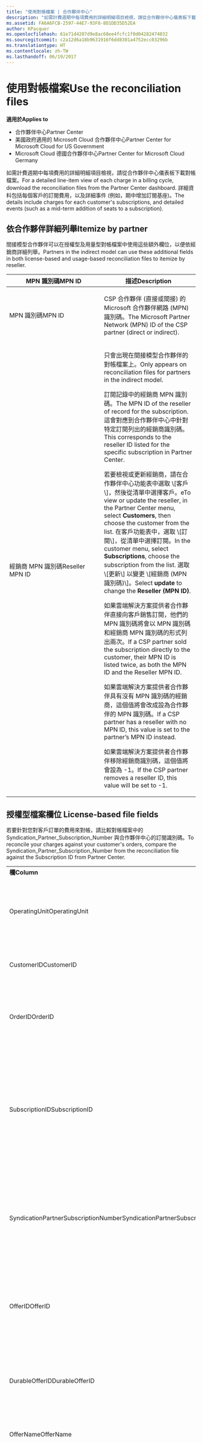 ```yaml
---
title: "使用對帳檔案 | 合作夥伴中心"
description: "如需計費週期中每項費用的詳細明細項目檢視，請從合作夥伴中心儀表板下載對帳檔案。"
ms.assetid: FA6A6FCB-2597-44E7-93F8-8D1DD35D52EA
author: KPacquer
ms.openlocfilehash: 61e71d4207d9e8ac68ee4fcfc1f0d04282474032
ms.sourcegitcommit: c2a12d6a18b9631916f6dd8301a4752ecc03296b
ms.translationtype: HT
ms.contentlocale: zh-TW
ms.lasthandoff: 06/19/2017
---
```

# <a name="use-the-reconciliation-files"></a><span data-ttu-id="6709f-103">使用對帳檔案</span><span class="sxs-lookup"><span data-stu-id="6709f-103">Use the reconciliation files</span></span>

**<span data-ttu-id="6709f-104">適用於</span><span class="sxs-lookup"><span data-stu-id="6709f-104">Applies to</span></span>**

-  <span data-ttu-id="6709f-105">合作夥伴中心</span><span class="sxs-lookup"><span data-stu-id="6709f-105">Partner Center</span></span>
-  <span data-ttu-id="6709f-106">美國政府適用的 Microsoft Cloud 合作夥伴中心</span><span class="sxs-lookup"><span data-stu-id="6709f-106">Partner Center for Microsoft Cloud for US Government</span></span>
-  <span data-ttu-id="6709f-107">Microsoft Cloud 德國合作夥伴中心</span><span class="sxs-lookup"><span data-stu-id="6709f-107">Partner Center for Microsoft Cloud Germany</span></span>

<span data-ttu-id="6709f-108">如需計費週期中每項費用的詳細明細項目檢視，請從合作夥伴中心儀表板下載對帳檔案。</span><span class="sxs-lookup"><span data-stu-id="6709f-108">For a detailed line-item view of each charge in a billing cycle, download the reconciliation files from the Partner Center dashboard.</span></span> <span data-ttu-id="6709f-109">詳細資料包括每個客戶的訂閱費用，以及詳細事件 (例如，期中增加訂閱基座)。</span><span class="sxs-lookup"><span data-stu-id="6709f-109">The details include charges for each customer's subscriptions, and detailed events (such as a mid-term addition of seats to a subscription).</span></span>

## <span data-ttu-id="6709f-110"><a href="" id="itemizebypartner"></a>依合作夥伴詳細列舉</span><span class="sxs-lookup"><span data-stu-id="6709f-110"><a href="" id="itemizebypartner"></a>Itemize by partner</span></span>


<span data-ttu-id="6709f-111">間接模型合作夥伴可以在授權型及用量型對帳檔案中使用這些額外欄位，以便依經銷商詳細列舉。</span><span class="sxs-lookup"><span data-stu-id="6709f-111">Partners in the indirect model can use these additional fields in both license-based and usage-based reconciliation files to itemize by reseller.</span></span>

<table>
<colgroup>
<col width="50%" />
<col width="50%" />
</colgroup>
<thead>
<tr class="header">
<th><span data-ttu-id="6709f-112">MPN 識別碼</span><span class="sxs-lookup"><span data-stu-id="6709f-112">MPN ID</span></span></th>
<th><span data-ttu-id="6709f-113">描述</span><span class="sxs-lookup"><span data-stu-id="6709f-113">Description</span></span></th>
</tr>
</thead>
<tbody>
<tr class="odd">
<td><span data-ttu-id="6709f-114">MPN 識別碼</span><span class="sxs-lookup"><span data-stu-id="6709f-114">MPN ID</span></span></td>
<td><p><span data-ttu-id="6709f-115">CSP 合作夥伴 (直接或間接) 的 Microsoft 合作夥伴網路 (MPN) 識別碼。</span><span class="sxs-lookup"><span data-stu-id="6709f-115">The Microsoft Partner Network (MPN) ID of the CSP partner (direct or indirect).</span></span></p></td>
</tr>
<tr class="even">
<td><span data-ttu-id="6709f-116">經銷商 MPN 識別碼</span><span class="sxs-lookup"><span data-stu-id="6709f-116">Reseller MPN ID</span></span></td>
<td><p><span data-ttu-id="6709f-117">只會出現在間接模型合作夥伴的對帳檔案上。</span><span class="sxs-lookup"><span data-stu-id="6709f-117">Only appears on reconciliation files for partners in the indirect model.</span></span></p>
<p><span data-ttu-id="6709f-118">訂閱記錄中的經銷商 MPN 識別碼。</span><span class="sxs-lookup"><span data-stu-id="6709f-118">The MPN ID of the reseller of record for the subscription.</span></span> <span data-ttu-id="6709f-119">這會對應到合作夥伴中心中針對特定訂閱列出的經銷商識別碼。</span><span class="sxs-lookup"><span data-stu-id="6709f-119">This corresponds to the reseller ID listed for the specific subscription in Partner Center.</span></span></p>
<p><span data-ttu-id="6709f-120">若要檢視或更新經銷商，請在合作夥伴中心功能表中選取 \[客戶\]<strong></strong>，然後從清單中選擇客戶。</span><span class="sxs-lookup"><span data-stu-id="6709f-120">eTo view or update the reseller, in the Partner Center menu, select <strong>Customers</strong>, then choose the customer from the list.</span></span> <span data-ttu-id="6709f-121">在客戶功能表中，選取 \[訂閱\]<strong></strong>，從清單中選擇訂閱。</span><span class="sxs-lookup"><span data-stu-id="6709f-121">In the customer menu, select <strong>Subscriptions</strong>, choose the subscription from the list.</span></span> <span data-ttu-id="6709f-122">選取 \[更新\]<strong></strong> 以變更 \[經銷商 (MPN 識別碼)\]<strong></strong>。</span><span class="sxs-lookup"><span data-stu-id="6709f-122">Select <strong>update</strong> to change the <strong>Reseller (MPN ID)</strong>.</span></span></p>
<p><span data-ttu-id="6709f-123">如果雲端解決方案提供者合作夥伴直接向客戶銷售訂閱，他們的 MPN 識別碼將會以 MPN 識別碼和經銷商 MPN 識別碼的形式列出兩次。</span><span class="sxs-lookup"><span data-stu-id="6709f-123">If a CSP partner sold the subscription directly to the customer, their MPN ID is listed twice, as both the MPN ID and the Reseller MPN ID.</span></span></p>
<p><span data-ttu-id="6709f-124">如果雲端解決方案提供者合作夥伴具有沒有 MPN 識別碼的經銷商，這個值將會改成設為合作夥伴的 MPN 識別碼。</span><span class="sxs-lookup"><span data-stu-id="6709f-124">If a CSP partner has a reseller with no MPN ID, this value is set to the partner’s MPN ID instead.</span></span></p>
<p><span data-ttu-id="6709f-125">如果雲端解決方案提供者合作夥伴移除經銷商識別碼，這個值將會設為 -1。</span><span class="sxs-lookup"><span data-stu-id="6709f-125">If the CSP partner removes a reseller ID, this value will be set to -1.</span></span></p></td>
</tr>
</tbody>
</table>

 

## <span data-ttu-id="6709f-126"><a href="" id="licencebasedfiles"></a>授權型檔案欄位</span><span class="sxs-lookup"><span data-stu-id="6709f-126"><a href="" id="licencebasedfiles"></a> License-based file fields</span></span>


<span data-ttu-id="6709f-127">若要針對您對客戶訂單的費用來對帳，請比較對帳檔案中的 Syndication\_Partner\_Subscription\_Number 與合作夥伴中心的訂閱識別碼。</span><span class="sxs-lookup"><span data-stu-id="6709f-127">To reconcile your charges against your customer's orders, compare the Syndication\_Partner\_Subscription\_Number from the reconciliation file against the Subscription ID from Partner Center.</span></span>

<table>
<colgroup>
<col width="33%" />
<col width="33%" />
<col width="33%" />
</colgroup>
<tbody>
<tr class="odd">
<td><strong><span data-ttu-id="6709f-128">欄</span><span class="sxs-lookup"><span data-stu-id="6709f-128">Column</span></span></strong></td>
<td><strong><span data-ttu-id="6709f-129">描述</span><span class="sxs-lookup"><span data-stu-id="6709f-129">Description</span></span></strong></td>
<td><strong><span data-ttu-id="6709f-130">範例值</span><span class="sxs-lookup"><span data-stu-id="6709f-130">Sample Value</span></span></strong></td>
</tr>
<tr class="even">
<td><span data-ttu-id="6709f-131">OperatingUnit</span><span class="sxs-lookup"><span data-stu-id="6709f-131">OperatingUnit</span></span></td>
<td><p><span data-ttu-id="6709f-132">特定帳單實體的唯一識別碼 (GUID 格式)。</span><span class="sxs-lookup"><span data-stu-id="6709f-132">Unique identifier for a specific billing entity, in GUID format.</span></span> <span data-ttu-id="6709f-133">對帳時不需要，但可能是很有用的資訊。</span><span class="sxs-lookup"><span data-stu-id="6709f-133">Not required for reconciliation, however may be useful information.</span></span> <span data-ttu-id="6709f-134">在所有資料列中都是如此。</span><span class="sxs-lookup"><span data-stu-id="6709f-134">Same in all rows.</span></span></p></td>
<td><span data-ttu-id="6709f-135">8ddd03642-test-test-test-46b58d356b4e</span><span class="sxs-lookup"><span data-stu-id="6709f-135">8ddd03642-test-test-test-46b58d356b4e</span></span></td>
</tr>
<tr class="odd">
<td><span data-ttu-id="6709f-136">CustomerID</span><span class="sxs-lookup"><span data-stu-id="6709f-136">CustomerID</span></span></td>
<td><p><span data-ttu-id="6709f-137">用來識別客戶的唯一 Microsoft ID（GUID 格式）。</span><span class="sxs-lookup"><span data-stu-id="6709f-137">Unique Microsoft ID, in GUID format, used to identify the customer.</span></span></p></td>
<td><span data-ttu-id="6709f-138">12ABCD34-001A-BCD2-987C-3210ABCD5678</span><span class="sxs-lookup"><span data-stu-id="6709f-138">12ABCD34-001A-BCD2-987C-3210ABCD5678</span></span></td>
</tr>
<tr class="even">
<td><span data-ttu-id="6709f-139">OrderID</span><span class="sxs-lookup"><span data-stu-id="6709f-139">OrderID</span></span></td>
<td><p><span data-ttu-id="6709f-140">訂單在 Microsoft 帳單平台中的唯一識別碼。</span><span class="sxs-lookup"><span data-stu-id="6709f-140">Unique identifier for an order in the Microsoft billing platform.</span></span> <span data-ttu-id="6709f-141">可在連絡支援時方便識別訂單，但不是用於對帳。</span><span class="sxs-lookup"><span data-stu-id="6709f-141">May be useful to identify the order when contacting support but not for reconciliation.</span></span></p></td>
<td><span data-ttu-id="6709f-142">566890604832738111</span><span class="sxs-lookup"><span data-stu-id="6709f-142">566890604832738111</span></span></td>
</tr>
<tr class="odd">
<td><span data-ttu-id="6709f-143">SubscriptionID</span><span class="sxs-lookup"><span data-stu-id="6709f-143">SubscriptionID</span></span></td>
<td><p><span data-ttu-id="6709f-144">訂閱在 Microsoft 帳單平台中的唯一識別碼。</span><span class="sxs-lookup"><span data-stu-id="6709f-144">Unique identifier for a subscription in the Microsoft billing platform.</span></span> <span data-ttu-id="6709f-145">可在連絡支援時方便識別訂閱，但不是用於對帳。</span><span class="sxs-lookup"><span data-stu-id="6709f-145">May be useful to identify the subscription when contacting support but not for reconciliation.</span></span></p>
<p><span data-ttu-id="6709f-146">這與合作夥伴管理主控台上的訂閱識別碼不一樣。</span><span class="sxs-lookup"><span data-stu-id="6709f-146">This is not the same as the Subscription ID on the Partner Admin Console.</span></span> <span data-ttu-id="6709f-147">請參閱 Syndication_Partner_Subscription_Number。</span><span class="sxs-lookup"><span data-stu-id="6709f-147">Please see Syndication_Partner_Subscription_Number.</span></span></p></td>
<td><span data-ttu-id="6709f-148">usCBMgAAAAAAAAIA</span><span class="sxs-lookup"><span data-stu-id="6709f-148">usCBMgAAAAAAAAIA</span></span></td>
</tr>
<tr class="even">
<td><span data-ttu-id="6709f-149">SyndicationPartnerSubscriptionNumber</span><span class="sxs-lookup"><span data-stu-id="6709f-149">SyndicationPartnerSubscriptionNumber</span></span></td>
<td><p><span data-ttu-id="6709f-150">訂閱的唯一識別碼。</span><span class="sxs-lookup"><span data-stu-id="6709f-150">Unique identifier for subscriptions.</span></span> <span data-ttu-id="6709f-151">客戶可針對同一方案擁有多項訂閱，因此這對於對帳檔案分析而言很重要。</span><span class="sxs-lookup"><span data-stu-id="6709f-151">A customer can have multiple subscriptions for the same plan, so this is important for reconciliation file analysis.</span></span></p>
<p><span data-ttu-id="6709f-152">這個欄位對應到合作夥伴管理主控台中的訂閱識別碼。</span><span class="sxs-lookup"><span data-stu-id="6709f-152">This field maps to the Subscription ID in the Partner Admin Console.</span></span></p></td>
<td><span data-ttu-id="6709f-153">fb977ab5-test-test-test-24c8d9591708</span><span class="sxs-lookup"><span data-stu-id="6709f-153">fb977ab5-test-test-test-24c8d9591708</span></span></td>
</tr>
<tr class="odd">
<td><span data-ttu-id="6709f-154">OfferID</span><span class="sxs-lookup"><span data-stu-id="6709f-154">OfferID</span></span></td>
<td><p><span data-ttu-id="6709f-155">唯一的優惠識別碼。</span><span class="sxs-lookup"><span data-stu-id="6709f-155">Unique offer ID.</span></span> <span data-ttu-id="6709f-156">根據價目表的標準優惠識別碼。</span><span class="sxs-lookup"><span data-stu-id="6709f-156">Standard offer ID as per price list.</span></span></p>
<p><span data-ttu-id="6709f-157"><b>注意</b>：這個值不符合價目表上的優惠識別碼。</span><span class="sxs-lookup"><span data-stu-id="6709f-157"><b>Note</b>: This value does not match Offer ID from the price list.</span></span> <span data-ttu-id="6709f-158">請參閱下方的 DurableOfferID。</span><span class="sxs-lookup"><span data-stu-id="6709f-158">See DurableOfferID below.</span></span></p></td>
<td><span data-ttu-id="6709f-159">FE616D64-E9A8-40EF-843F-152E9BBEF3D1</span><span class="sxs-lookup"><span data-stu-id="6709f-159">FE616D64-E9A8-40EF-843F-152E9BBEF3D1</span></span></td>
</tr>
<tr class="even">
<td><span data-ttu-id="6709f-160">DurableOfferID</span><span class="sxs-lookup"><span data-stu-id="6709f-160">DurableOfferID</span></span></td>
<td><p><span data-ttu-id="6709f-161">唯一的持續性優惠識別碼，如價目表中所定義。</span><span class="sxs-lookup"><span data-stu-id="6709f-161">Unique durable offer ID, as defined in the price list.</span></span></p>
<p><span data-ttu-id="6709f-162"><b>注意</b>：這個值符合價目表上的優惠識別碼。</span><span class="sxs-lookup"><span data-stu-id="6709f-162"><b>Note</b>: This value matches the Offer ID from the price list.</span></span></p></td>
<td><span data-ttu-id="6709f-163">1017D7F3-6D7F-4BFA-BDD8-79BC8F104E0C</span><span class="sxs-lookup"><span data-stu-id="6709f-163">1017D7F3-6D7F-4BFA-BDD8-79BC8F104E0C</span></span></td>
</tr>
<tr class="odd">
<td><span data-ttu-id="6709f-164">OfferName</span><span class="sxs-lookup"><span data-stu-id="6709f-164">OfferName</span></span></td>
<td><p><span data-ttu-id="6709f-165">客戶購買的服務優惠名稱，如價目表中所定義。</span><span class="sxs-lookup"><span data-stu-id="6709f-165">The name of the service offering purchased by the customer, as defined in the price list.</span></span></p></td>
<td><span data-ttu-id="6709f-166">Microsoft Office 365 (Plan E3)</span><span class="sxs-lookup"><span data-stu-id="6709f-166">Microsoft Office 365 (Plan E3)</span></span></td>
</tr>
<tr class="even">
<td><span data-ttu-id="6709f-167">SubscriptionStartDate</span><span class="sxs-lookup"><span data-stu-id="6709f-167">SubscriptionStartDate</span></span></td>
<td><p><span data-ttu-id="6709f-168">訂閱開始日期設定為送出訂單之後的隔日。</span><span class="sxs-lookup"><span data-stu-id="6709f-168">The subscription start date, set to the day after the order is submitted.</span></span> <span data-ttu-id="6709f-169">藉由同時查看訂閱開始日期與結束日期，您就可以判斷客戶是否仍在第一年訂閱期內，或下一年的訂閱已續約。</span><span class="sxs-lookup"><span data-stu-id="6709f-169">By looking at the subscription start date in conjunction with the end date, you can determine if the customer is still within the first year of the subscription or if the subscription has been renewed for the following year.</span></span></p>
<p><span data-ttu-id="6709f-170">時間一律是一天的開始時間 (0:00)。</span><span class="sxs-lookup"><span data-stu-id="6709f-170">The time is always the beginning of the day, 0:00.</span></span></p></td>
<td><span data-ttu-id="6709f-171">2/1/2015 0:00</span><span class="sxs-lookup"><span data-stu-id="6709f-171">2/1/2015 0:00</span></span></td>
</tr>
<tr class="odd">
<td><span data-ttu-id="6709f-172">SubscriptionEndDate</span><span class="sxs-lookup"><span data-stu-id="6709f-172">SubscriptionEndDate</span></span></td>
<td><p><span data-ttu-id="6709f-173">訂閱結束日期：開始日期之後的 12 個月 + x 天 (與合作夥伴帳單日期配合) 或自續約日期起 12 個月。</span><span class="sxs-lookup"><span data-stu-id="6709f-173">The subscription end date: 12 months + x days after start date (to align with partner billing date) or 12 months from renewal date.</span></span></p>
<p><span data-ttu-id="6709f-174">續約時，價格會更新至目前的價目表。</span><span class="sxs-lookup"><span data-stu-id="6709f-174">At renewal, prices are updated to the current price list.</span></span> <span data-ttu-id="6709f-175">自動續約之前，可能需要與客戶連絡。</span><span class="sxs-lookup"><span data-stu-id="6709f-175">Customer communication may be required in advance of automated renewal.</span></span></p>
<p><span data-ttu-id="6709f-176">時間一律是一天的開始時間 (0:00)。</span><span class="sxs-lookup"><span data-stu-id="6709f-176">The time is always the beginning of the day, 0:00.</span></span></p></td>
<td><span data-ttu-id="6709f-177">2/1/2015 0:00</span><span class="sxs-lookup"><span data-stu-id="6709f-177">2/1/2015 0:00</span></span></td>
</tr>
<tr class="even">
<td><span data-ttu-id="6709f-178">ChargeStartDate</span><span class="sxs-lookup"><span data-stu-id="6709f-178">ChargeStartDate</span></span></td>
<td><p><span data-ttu-id="6709f-179">開始計算費用的日期。</span><span class="sxs-lookup"><span data-stu-id="6709f-179">Start day of the charges.</span></span></p>
<p><span data-ttu-id="6709f-180">當客戶變更基座數目時，此數字用於計算每日 (按比例) 的費用。</span><span class="sxs-lookup"><span data-stu-id="6709f-180">When a customer changes seat numbers, this number is used to calculate per-day (pro-rata) charges.</span></span></p>
<p><span data-ttu-id="6709f-181">時間一律是一天的開始時間 (0:00)。</span><span class="sxs-lookup"><span data-stu-id="6709f-181">The time is always the beginning of the day, 0:00.</span></span></p></td>
<td><span data-ttu-id="6709f-182">2/1/2015 0:00</span><span class="sxs-lookup"><span data-stu-id="6709f-182">2/1/2015 0:00</span></span></td>
</tr>
<tr class="odd">
<td><span data-ttu-id="6709f-183">ChargeEndDate</span><span class="sxs-lookup"><span data-stu-id="6709f-183">ChargeEndDate</span></span></td>
<td><p><span data-ttu-id="6709f-184">結束計算費用的日期。</span><span class="sxs-lookup"><span data-stu-id="6709f-184">End day of the charges.</span></span></p>
<p><span data-ttu-id="6709f-185">當客戶變更基座數目時，此數字用於計算每日 (按比例) 的費用。</span><span class="sxs-lookup"><span data-stu-id="6709f-185">When a customer changes seat numbers, this number is used to calculate per-day (pro-rata) charges.</span></span></p>
<p><span data-ttu-id="6709f-186">時間一律是一天的結束時間 (23:59)。</span><span class="sxs-lookup"><span data-stu-id="6709f-186">The time is always the end of the day, 23:59.</span></span></p></td>
<td><span data-ttu-id="6709f-187">2/28/2015 23:59</span><span class="sxs-lookup"><span data-stu-id="6709f-187">2/28/2015 23:59</span></span></td>
</tr>
<tr class="even">
<td><span data-ttu-id="6709f-188">ChargeType</span><span class="sxs-lookup"><span data-stu-id="6709f-188">ChargeType</span></span></td>
<td><p><span data-ttu-id="6709f-189">費用或調整的類型。</span><span class="sxs-lookup"><span data-stu-id="6709f-189">The type of charge or adjustment.</span></span> <span data-ttu-id="6709f-190">請參閱<a href="#charge_types">對應發票和對帳檔案之間的費用</a></span><span class="sxs-lookup"><span data-stu-id="6709f-190">See <a href="#charge_types">Mapping charges between an invoice and the reconciliation file</a></span></span></p></td>
<td><p><span data-ttu-id="6709f-191">請參閱<a href="#charge_types">對應發票和對帳檔案之間的費用</a></span><span class="sxs-lookup"><span data-stu-id="6709f-191">See <a href="#charge_types">Mapping charges between an invoice and the reconciliation file</a></span></span></p></td>
</tr>
<tr class="odd">
<td><span data-ttu-id="6709f-192">UnitPrice</span><span class="sxs-lookup"><span data-stu-id="6709f-192">UnitPrice</span></span></td>
<td><p><span data-ttu-id="6709f-193">每一基座價格。</span><span class="sxs-lookup"><span data-stu-id="6709f-193">Price per seat.</span></span> <span data-ttu-id="6709f-194">請確定這與對帳期間儲存在您帳單系統中的資訊相符。</span><span class="sxs-lookup"><span data-stu-id="6709f-194">Ensure this matches the information stored in your billing system during reconciliation.</span></span></p></td>
<td><span data-ttu-id="6709f-195">6.82</span><span class="sxs-lookup"><span data-stu-id="6709f-195">6.82</span></span></td>
</tr>
<tr class="even">
<td><span data-ttu-id="6709f-196">Quantity</span><span class="sxs-lookup"><span data-stu-id="6709f-196">Quantity</span></span></td>
<td><p><span data-ttu-id="6709f-197">基座數目。</span><span class="sxs-lookup"><span data-stu-id="6709f-197">Number of seats.</span></span> <span data-ttu-id="6709f-198">請確定這與對帳期間儲存在您帳單系統中的資訊相符。</span><span class="sxs-lookup"><span data-stu-id="6709f-198">Ensure this matches the information stored in your billing system during reconciliation.</span></span></p></td>
<td><span data-ttu-id="6709f-199">2</span><span class="sxs-lookup"><span data-stu-id="6709f-199">2</span></span></td>
</tr>
<tr class="odd">
<td><span data-ttu-id="6709f-200">Amount</span><span class="sxs-lookup"><span data-stu-id="6709f-200">Amount</span></span></td>
<td><p><span data-ttu-id="6709f-201">數量總價。</span><span class="sxs-lookup"><span data-stu-id="6709f-201">Total of price for quantity.</span></span> <span data-ttu-id="6709f-202">檢查計算金額與您用來為客戶計算此項目的方式是否相符時很有用。</span><span class="sxs-lookup"><span data-stu-id="6709f-202">Useful to check that the amount calculation matches how you calculate this for your customers.</span></span></p></td>
<td><span data-ttu-id="6709f-203">13.32</span><span class="sxs-lookup"><span data-stu-id="6709f-203">13.32</span></span></td>
</tr>
<tr class="even">
<td><span data-ttu-id="6709f-204">TotalOtherDiscount</span><span class="sxs-lookup"><span data-stu-id="6709f-204">TotalOtherDiscount</span></span></td>
<td><p><span data-ttu-id="6709f-205">套用至這些費用的折扣金額。</span><span class="sxs-lookup"><span data-stu-id="6709f-205">Amount of discount applied to these charges.</span></span> <span data-ttu-id="6709f-206">符合獎勵資格之 IUR 或新訂閱的訂單，也將於此欄中包含折扣金額。</span><span class="sxs-lookup"><span data-stu-id="6709f-206">IUR or new subscriptions eligible for an incentive will also contain a discount amount in this column.</span></span></p></td>
<td><span data-ttu-id="6709f-207">2.32</span><span class="sxs-lookup"><span data-stu-id="6709f-207">2.32</span></span></td>
</tr>
<tr class="odd">
<td><span data-ttu-id="6709f-208">Subtotal</span><span class="sxs-lookup"><span data-stu-id="6709f-208">Subtotal</span></span></td>
<td><p><span data-ttu-id="6709f-209">稅前總計。</span><span class="sxs-lookup"><span data-stu-id="6709f-209">Total before tax.</span></span> <span data-ttu-id="6709f-210">如果有折扣，可檢查小計是否和預期的總金額相符。</span><span class="sxs-lookup"><span data-stu-id="6709f-210">Checks that your subtotal matches your expected total, in case of a discount.</span></span></p></td>
<td><span data-ttu-id="6709f-211">11</span><span class="sxs-lookup"><span data-stu-id="6709f-211">11</span></span></td>
</tr>
<tr class="even">
<td><span data-ttu-id="6709f-212">Tax</span><span class="sxs-lookup"><span data-stu-id="6709f-212">Tax</span></span></td>
<td><p><span data-ttu-id="6709f-213">稅金費用 (根據您所在市場的稅金規則與特定情況)。</span><span class="sxs-lookup"><span data-stu-id="6709f-213">Tax amount charge, based on your market's tax rules and specific circumstances.</span></span></p></td>
<td><span data-ttu-id="6709f-214">0</span><span class="sxs-lookup"><span data-stu-id="6709f-214">0</span></span></td>
</tr>
<tr class="odd">
<td><span data-ttu-id="6709f-215">TotalForCustomer</span><span class="sxs-lookup"><span data-stu-id="6709f-215">TotalForCustomer</span></span></td>
<td><p><span data-ttu-id="6709f-216">稅後總計。</span><span class="sxs-lookup"><span data-stu-id="6709f-216">Total after tax.</span></span> <span data-ttu-id="6709f-217">檢查發票中是否向您收取稅金。</span><span class="sxs-lookup"><span data-stu-id="6709f-217">Checks if you are charged tax in the invoice.</span></span></p></td>
<td><span data-ttu-id="6709f-218">11</span><span class="sxs-lookup"><span data-stu-id="6709f-218">11</span></span></td>
</tr>
<tr class="even">
<td><span data-ttu-id="6709f-219">Currency</span><span class="sxs-lookup"><span data-stu-id="6709f-219">Currency</span></span></td>
<td><p><span data-ttu-id="6709f-220">貨幣類型。</span><span class="sxs-lookup"><span data-stu-id="6709f-220">Currency type.</span></span> <span data-ttu-id="6709f-221">每一帳單實體都只有一種貨幣。</span><span class="sxs-lookup"><span data-stu-id="6709f-221">Each billing entity has only one currency.</span></span> <span data-ttu-id="6709f-222">檢查是否與您的第一張發票相符，然後在進行任何重大帳單平台更新之後檢查。</span><span class="sxs-lookup"><span data-stu-id="6709f-222">Check that it matches your first invoice and then after any major billing platform update.</span></span></p></td>
<td><span data-ttu-id="6709f-223">EUR</span><span class="sxs-lookup"><span data-stu-id="6709f-223">EUR</span></span></td>
</tr>
<tr class="odd">
<td><span data-ttu-id="6709f-224">CustomerName</span><span class="sxs-lookup"><span data-stu-id="6709f-224">CustomerName</span></span></td>
<td><p><span data-ttu-id="6709f-225">合作夥伴中心中回報的客戶組織名稱。</span><span class="sxs-lookup"><span data-stu-id="6709f-225">Customer's organization name as reported in Partner Center.</span></span> <span data-ttu-id="6709f-226">這在使用您的系統資訊對帳發票時非常重要。</span><span class="sxs-lookup"><span data-stu-id="6709f-226">This is very important for reconciling the invoice with your system information.</span></span></p></td>
<td><span data-ttu-id="6709f-227">測試客戶 A</span><span class="sxs-lookup"><span data-stu-id="6709f-227">Test Customer A</span></span></td>
</tr>
<tr class="even">
<td><span data-ttu-id="6709f-228">MPNID</span><span class="sxs-lookup"><span data-stu-id="6709f-228">MPNID</span></span></td>
<td><p><span data-ttu-id="6709f-229">雲端解決方案提供者合作夥伴的 MPN 識別碼</span><span class="sxs-lookup"><span data-stu-id="6709f-229">MPN ID of the CSP partner</span></span></p></td>
<td><span data-ttu-id="6709f-230">4390934</span><span class="sxs-lookup"><span data-stu-id="6709f-230">4390934</span></span></td>
</tr>
<tr class="odd">
<td><span data-ttu-id="6709f-231">ResellerMPNID</span><span class="sxs-lookup"><span data-stu-id="6709f-231">ResellerMPNID</span></span></td>
<td><p><span data-ttu-id="6709f-232">訂閱記錄中的經銷商 MPN 識別碼。</span><span class="sxs-lookup"><span data-stu-id="6709f-232">MPN ID of the reseller of record for the subscription.</span></span> <span data-ttu-id="6709f-233">請參閱[依合作夥伴詳細列舉](#itemizebypartner)。</span><span class="sxs-lookup"><span data-stu-id="6709f-233">See [Itemize by partner](#itemizebypartner).</span></span></p></td>
<td><span data-ttu-id="6709f-234">4390934</span><span class="sxs-lookup"><span data-stu-id="6709f-234">4390934</span></span></td>
</tr>
<tr class="even">
<td><span data-ttu-id="6709f-235">DomainName</span><span class="sxs-lookup"><span data-stu-id="6709f-235">DomainName</span></span></td>
<td><p><span data-ttu-id="6709f-236">用來協助識別客戶的客戶網域名稱。</span><span class="sxs-lookup"><span data-stu-id="6709f-236">Customer's domain name, used to help identify the customer.</span></span></p></td>
<td><span data-ttu-id="6709f-237">example.onmicrosoft.com</span><span class="sxs-lookup"><span data-stu-id="6709f-237">example.onmicrosoft.com</span></span></td>
</tr>
<tr class="odd">
<td><span data-ttu-id="6709f-238">SubscriptionName</span><span class="sxs-lookup"><span data-stu-id="6709f-238">SubscriptionName</span></span></td>
<td><p><span data-ttu-id="6709f-239">訂閱暱稱。</span><span class="sxs-lookup"><span data-stu-id="6709f-239">Subscription nickname.</span></span> <span data-ttu-id="6709f-240">如果未指定任何暱稱，合作夥伴中心會使用 OfferName。</span><span class="sxs-lookup"><span data-stu-id="6709f-240">If no nickname is specified, Partner Center uses the OfferName.</span></span></p></td>
<td><span data-ttu-id="6709f-241">PROJECT ONLINE</span><span class="sxs-lookup"><span data-stu-id="6709f-241">PROJECT ONLINE</span></span></td>
</tr>
<tr class="even">
<td><span data-ttu-id="6709f-242">SubscriptionDescription</span><span class="sxs-lookup"><span data-stu-id="6709f-242">SubscriptionDescription</span></span></td>
<td><p><span data-ttu-id="6709f-243">客戶購買的服務優惠名稱，如價目表中所定義。</span><span class="sxs-lookup"><span data-stu-id="6709f-243">The name of the service offering purchased by the customer, as defined in the price list.</span></span> <span data-ttu-id="6709f-244">（這是優惠名稱的相同欄位）。</span><span class="sxs-lookup"><span data-stu-id="6709f-244">(This is an identical field to Offer name).</span></span></p></td>
<td><span data-ttu-id="6709f-245">PROJECT ONLINE PREMIUM WITHOUT PROJECT CLIENT</span><span class="sxs-lookup"><span data-stu-id="6709f-245">PROJECT ONLINE PREMIUM WITHOUT PROJECT CLIENT</span></span></td>
</tr>
</tbody>
</table>


## <span data-ttu-id="6709f-246"><a href="" id="usagebasedfiles"></a>用量型檔案欄位</span><span class="sxs-lookup"><span data-stu-id="6709f-246"><a href="" id="usagebasedfiles"></a>Usage-based file fields</span></span>


<span data-ttu-id="6709f-247">若要針對您客戶使用量的費用來對帳，請比較對帳檔案中的 ResellerID/ResellerName/ResellerBillableAccount、客戶名稱，與合作夥伴中心的訂閱識別碼。</span><span class="sxs-lookup"><span data-stu-id="6709f-247">To reconcile your charges against your customer's usage, compare the ResellerID/ResellerName/ResellerBillableAccount from the reconciliation file, the customer name, and the Subscription ID from Partner Center.</span></span>

<span data-ttu-id="6709f-248">下列欄位說明使用哪些服務及費率。</span><span class="sxs-lookup"><span data-stu-id="6709f-248">The following fields explain which services were used and the rate.</span></span>

<table>
<colgroup>
<col width="33%" />
<col width="33%" />
<col width="33%" />
</colgroup>
<tbody>
<tr class="odd">
<td><strong><span data-ttu-id="6709f-249">欄位</span><span class="sxs-lookup"><span data-stu-id="6709f-249">Column</span></span></strong></td>
<td><strong><span data-ttu-id="6709f-250">描述</span><span class="sxs-lookup"><span data-stu-id="6709f-250">Description</span></span></strong></td>
<td><strong><span data-ttu-id="6709f-251">範例值</span><span class="sxs-lookup"><span data-stu-id="6709f-251">Sample value</span></span></strong></td>
</tr>
<tr class="even">
<td><span data-ttu-id="6709f-252">PartnerID</span><span class="sxs-lookup"><span data-stu-id="6709f-252">PartnerID</span></span></td>
<td><p><span data-ttu-id="6709f-253">合作夥伴識別碼 (GUID 格式)。</span><span class="sxs-lookup"><span data-stu-id="6709f-253">Partner ID, in GUID format.</span></span></p></td>
<td><span data-ttu-id="6709f-254">DA41BC5F-C52D-4464-8A8D-8C8DCC43503B</span><span class="sxs-lookup"><span data-stu-id="6709f-254">DA41BC5F-C52D-4464-8A8D-8C8DCC43503B</span></span></td>
</tr>
<tr class="odd">
<td><span data-ttu-id="6709f-255">PartnerName</span><span class="sxs-lookup"><span data-stu-id="6709f-255">PartnerName</span></span></td>
<td><p><span data-ttu-id="6709f-256">合作夥伴名稱。</span><span class="sxs-lookup"><span data-stu-id="6709f-256">Partner Name.</span></span></p></td>
<td><span data-ttu-id="6709f-257">Acme Incorporated</span><span class="sxs-lookup"><span data-stu-id="6709f-257">Acme Incorporated</span></span></td>
</tr>
<tr class="even">
<td><span data-ttu-id="6709f-258">PartnerBillableAccountID</span><span class="sxs-lookup"><span data-stu-id="6709f-258">PartnerBillableAccountID</span></span></td>
<td><p><span data-ttu-id="6709f-259">合作夥伴帳戶識別碼。</span><span class="sxs-lookup"><span data-stu-id="6709f-259">Partner Account ID.</span></span></p></td>
<td><span data-ttu-id="6709f-260">1010578050</span><span class="sxs-lookup"><span data-stu-id="6709f-260">1010578050</span></span></td>
</tr>
<tr class="odd">
<td><span data-ttu-id="6709f-261">CustomerName</span><span class="sxs-lookup"><span data-stu-id="6709f-261">CustomerName</span></span></td>
<td><p><span data-ttu-id="6709f-262">合作夥伴中心中回報的客戶組織名稱。</span><span class="sxs-lookup"><span data-stu-id="6709f-262">Customer's organization name as reported in Partner Center.</span></span> <span data-ttu-id="6709f-263">這在使用您的系統資訊對帳發票時非常重要。</span><span class="sxs-lookup"><span data-stu-id="6709f-263">This is very important for reconciling the invoice with your system information.</span></span></p></td>
<td><span data-ttu-id="6709f-264">測試客戶 A</span><span class="sxs-lookup"><span data-stu-id="6709f-264">Test Customer A</span></span></td>
</tr>
<tr class="even">
<td><span data-ttu-id="6709f-265">MPNID</span><span class="sxs-lookup"><span data-stu-id="6709f-265">MPNID</span></span></td>
<td><p><span data-ttu-id="6709f-266">雲端解決方案提供者合作夥伴的 MPN 識別碼。</span><span class="sxs-lookup"><span data-stu-id="6709f-266">MPN ID of the CSP partner.</span></span></p></td>
<td><span data-ttu-id="6709f-267">4390934</span><span class="sxs-lookup"><span data-stu-id="6709f-267">4390934</span></span></td>
</tr>
<tr class="odd">
<td><span data-ttu-id="6709f-268">ResellerMPNID</span><span class="sxs-lookup"><span data-stu-id="6709f-268">ResellerMPNID</span></span></td>
<td><p><span data-ttu-id="6709f-269">訂閱記錄中的經銷商 MPN 識別碼。</span><span class="sxs-lookup"><span data-stu-id="6709f-269">MPN ID of the reseller of record for the subscription.</span></span> <span data-ttu-id="6709f-270">請參閱[依合作夥伴詳細列舉](#itemizebypartner)。</span><span class="sxs-lookup"><span data-stu-id="6709f-270">See [Itemize by partner](#itemizebypartner).</span></span></p></td>
<td><span data-ttu-id="6709f-271">4390934</span><span class="sxs-lookup"><span data-stu-id="6709f-271">4390934</span></span></td>
</tr>
<tr class="even">
<td><span data-ttu-id="6709f-272">InvoiceNumber</span><span class="sxs-lookup"><span data-stu-id="6709f-272">InvoiceNumber</span></span></td>
<td><p><span data-ttu-id="6709f-273">交易的指定位置顯示的發票號碼。</span><span class="sxs-lookup"><span data-stu-id="6709f-273">Invoice number where the specified transaction appears.</span></span></p></td>
<td><span data-ttu-id="6709f-274">D020001IVK</span><span class="sxs-lookup"><span data-stu-id="6709f-274">D020001IVK</span></span></td>
</tr>
<tr class="odd">
<td><span data-ttu-id="6709f-275">ChargeStartDate</span><span class="sxs-lookup"><span data-stu-id="6709f-275">ChargeStartDate</span></span></td>
<td><p><span data-ttu-id="6709f-276">計費週期的開始日期，當顯示之前未收取潛在使用量資料費用的日期時除外 (從前一個計費週期開始)。</span><span class="sxs-lookup"><span data-stu-id="6709f-276">Start date of billing cycle except when presenting dates of previously uncharged latent usage data (from previous bill cycle).</span></span></p>
<p><span data-ttu-id="6709f-277">時間一律是一天的開始時間 (0:00)。</span><span class="sxs-lookup"><span data-stu-id="6709f-277">The time is always the beginning of the day, 0:00.</span></span></p></td>
<td><span data-ttu-id="6709f-278">2/1/2014 0:00</span><span class="sxs-lookup"><span data-stu-id="6709f-278">2/1/2014 0:00</span></span></td>
</tr>
<tr class="even">
<td><span data-ttu-id="6709f-279">ChargeEndDate</span><span class="sxs-lookup"><span data-stu-id="6709f-279">ChargeEndDate</span></span></td>
<td><p><span data-ttu-id="6709f-280">計費週期的結束日期，當顯示之前未收取潛在使用量資料費用的日期時除外 (從前一個計費週期開始)。</span><span class="sxs-lookup"><span data-stu-id="6709f-280">End date of billing cycle except when presenting dates of previously uncharged latent usage data (from previous bill cycle).</span></span></p>
<p><span data-ttu-id="6709f-281">時間一律是一天的結束時間 (23:59)。</span><span class="sxs-lookup"><span data-stu-id="6709f-281">The time is always the end of the day, 23:59.</span></span></p></td>
<td><span data-ttu-id="6709f-282">2/28/2014 23:59</span><span class="sxs-lookup"><span data-stu-id="6709f-282">2/28/2014 23:59</span></span></td>
</tr>
<tr class="odd">
<td><span data-ttu-id="6709f-283">SubscriptionID</span><span class="sxs-lookup"><span data-stu-id="6709f-283">SubscriptionID</span></span></td>
<td><p><span data-ttu-id="6709f-284">訂閱在 Microsoft 帳單平台中的唯一識別碼。</span><span class="sxs-lookup"><span data-stu-id="6709f-284">Unique identifier for a subscription in the Microsoft billing platform.</span></span> <span data-ttu-id="6709f-285">可在連絡支援時方便識別訂閱，但不是用於對帳。</span><span class="sxs-lookup"><span data-stu-id="6709f-285">May be useful to identify the subscription when contacting support but not for reconciliation.</span></span></p>
<p><span data-ttu-id="6709f-286">這與合作夥伴管理主控台上的訂閱識別碼不一樣。</span><span class="sxs-lookup"><span data-stu-id="6709f-286">This is not the same as the Subscription ID on the Partner Admin Console.</span></span></p></td>
<td><span data-ttu-id="6709f-287">usCBMgAAAAAAAAIA</span><span class="sxs-lookup"><span data-stu-id="6709f-287">usCBMgAAAAAAAAIA</span></span></td>
</tr>
<tr class="even">
<td><span data-ttu-id="6709f-288">SubscriptionName</span><span class="sxs-lookup"><span data-stu-id="6709f-288">SubscriptionName</span></span></td>
<td><p><span data-ttu-id="6709f-289">服務優惠的暱稱。</span><span class="sxs-lookup"><span data-stu-id="6709f-289">Nickname of the service offering.</span></span></p></td>
<td><span data-ttu-id="6709f-290">Microsoft Azure</span><span class="sxs-lookup"><span data-stu-id="6709f-290">Microsoft Azure</span></span></td>
</tr>
<tr class="odd">
<td><span data-ttu-id="6709f-291">SubscriptionDescription</span><span class="sxs-lookup"><span data-stu-id="6709f-291">SubscriptionDescription</span></span></td>
<td><p><span data-ttu-id="6709f-292">服務優惠的企業營運</span><span class="sxs-lookup"><span data-stu-id="6709f-292">Line of business of the service offering</span></span></p></td>
<td><span data-ttu-id="6709f-293">Microsoft Azure</span><span class="sxs-lookup"><span data-stu-id="6709f-293">Microsoft Azure</span></span></td>
</tr>
<tr class="even">
<td><span data-ttu-id="6709f-294">OrderID</span><span class="sxs-lookup"><span data-stu-id="6709f-294">OrderID</span></span></td>
<td><p><span data-ttu-id="6709f-295">訂單在 Microsoft 帳單平台中的唯一識別碼。</span><span class="sxs-lookup"><span data-stu-id="6709f-295">Unique identifier for an order in the Microsoft billing platform.</span></span> <span data-ttu-id="6709f-296">可在連絡支援時方便識別訂閱，但不是用於對帳。</span><span class="sxs-lookup"><span data-stu-id="6709f-296">May be useful to identify the subscription when contacting support but not for reconciliation.</span></span></p></td>
<td><span data-ttu-id="6709f-297">566890604832738111</span><span class="sxs-lookup"><span data-stu-id="6709f-297">566890604832738111</span></span></td>
</tr>
<tr class="odd">
<td><span data-ttu-id="6709f-298">ServiceName</span><span class="sxs-lookup"><span data-stu-id="6709f-298">ServiceName</span></span></td>
<td><p><span data-ttu-id="6709f-299">要求的 Azure 服務名稱。</span><span class="sxs-lookup"><span data-stu-id="6709f-299">The name of the Azure service in question.</span></span></p></td>
<td><span data-ttu-id="6709f-300">虛擬機器</span><span class="sxs-lookup"><span data-stu-id="6709f-300">VIRTUAL MACHINES</span></span></td>
</tr>
<tr class="even">
<td><span data-ttu-id="6709f-301">ServiceType</span><span class="sxs-lookup"><span data-stu-id="6709f-301">ServiceType</span></span></td>
<td><p><span data-ttu-id="6709f-302">Microsoft Azure 服務的特定類型。</span><span class="sxs-lookup"><span data-stu-id="6709f-302">The specific type of Windows Azure service.</span></span></p></td>
<td><ul>
<li><span data-ttu-id="6709f-303">服務匯流排 – 個人或套件</span><span class="sxs-lookup"><span data-stu-id="6709f-303">Service Bus – Individual or Pack</span></span></li>
<li><span data-ttu-id="6709f-304">SQL Azure 資料庫 – Business 或 Web Edition</span><span class="sxs-lookup"><span data-stu-id="6709f-304">SQL Azure database – Business or Web Edition</span></span></li>
</ul></td>
</tr>
<tr class="odd">
<td><span data-ttu-id="6709f-305">ResourceGUID</span><span class="sxs-lookup"><span data-stu-id="6709f-305">ResourceGUID</span></span></td>
<td><p><span data-ttu-id="6709f-306">所有服務資料與定價結構的特定唯一識別碼。</span><span class="sxs-lookup"><span data-stu-id="6709f-306">Specific unique identifier for all the service data and pricing structure.</span></span></p></td>
<td><span data-ttu-id="6709f-307">DA41BC5F-C52D-4464-8A8D-8C8DCC43503B</span><span class="sxs-lookup"><span data-stu-id="6709f-307">DA41BC5F-C52D-4464-8A8D-8C8DCC43503B</span></span></td>
</tr>
<tr class="even">
<td><span data-ttu-id="6709f-308">Resource Name</span><span class="sxs-lookup"><span data-stu-id="6709f-308">Resource Name</span></span></td>
<td><p><span data-ttu-id="6709f-309">Azure 資源的名稱。</span><span class="sxs-lookup"><span data-stu-id="6709f-309">The name of the Azure resource.</span></span></p></td>
<td><ul>
<li><span data-ttu-id="6709f-310">資料轉入 (GB)</span><span class="sxs-lookup"><span data-stu-id="6709f-310">Data Transfer In (GB)</span></span></li>
<li><span data-ttu-id="6709f-311">資料轉出 (GB)</span><span class="sxs-lookup"><span data-stu-id="6709f-311">Data Transfer Out (GB)</span></span></li>
</ul></td>
</tr>
<tr class="odd">
<td><span data-ttu-id="6709f-312">地區</span><span class="sxs-lookup"><span data-stu-id="6709f-312">Region</span></span></td>
<td><p><span data-ttu-id="6709f-313">使用量適用的地區。</span><span class="sxs-lookup"><span data-stu-id="6709f-313">The region the usage applies to.</span></span> <span data-ttu-id="6709f-314">主要用來指定資料傳輸速率，費率因地區而異。</span><span class="sxs-lookup"><span data-stu-id="6709f-314">Primarily used to assign rates to data transfers, as rates vary by region.</span></span></p></td>
<td><span data-ttu-id="6709f-315">亞太地區、歐洲、拉丁美洲、北美洲</span><span class="sxs-lookup"><span data-stu-id="6709f-315">Asia Pacific, Europe, Latin America, North America</span></span></td>
</tr>
<tr class="even">
<td><span data-ttu-id="6709f-316">SKU</span><span class="sxs-lookup"><span data-stu-id="6709f-316">SKU</span></span></td>
<td><p><span data-ttu-id="6709f-317">優惠的 MSFT 唯一識別碼</span><span class="sxs-lookup"><span data-stu-id="6709f-317">MSFT unique identifier for offer</span></span></p></td>
<td><span data-ttu-id="6709f-318">7UD 00001</span><span class="sxs-lookup"><span data-stu-id="6709f-318">7UD-00001</span></span></td>
</tr>
<tr class="odd">
<td><p><span data-ttu-id="6709f-319">DetailLineItemId</span><span class="sxs-lookup"><span data-stu-id="6709f-319">DetailLineItemId</span></span></p></td>
<td><p><span data-ttu-id="6709f-320">用於詳細列出指定計費期間中，服務或資源不同費率的識別碼和數量。</span><span class="sxs-lookup"><span data-stu-id="6709f-320">An ID and quantity for itemizing the different rates for a service or resource in a given billing period.</span></span> <span data-ttu-id="6709f-321">對於 Azure 分層評分，到某個數量的計費單位會有一個評分，之後則有不同評分。</span><span class="sxs-lookup"><span data-stu-id="6709f-321">For Azure tiered rating, there may be one rate up to a certain quantity of billable units, then a different rate after that.</span></span></p></td>
<td><span data-ttu-id="6709f-322">1</span><span class="sxs-lookup"><span data-stu-id="6709f-322">1</span></span></td>
</tr>
<tr class="even">
<td><span data-ttu-id="6709f-323">ConsumedQuantity</span><span class="sxs-lookup"><span data-stu-id="6709f-323">ConsumedQuantity</span></span></td>
<td><p><span data-ttu-id="6709f-324">報表期間耗用的服務量 (小時、GB 等等)</span><span class="sxs-lookup"><span data-stu-id="6709f-324">The amount of service consumed (hours, GB, etc.) during the reporting period.</span></span></p>
<p><span data-ttu-id="6709f-325">同時包括先前報表期間任何未計費的使用量。</span><span class="sxs-lookup"><span data-stu-id="6709f-325">Also includes any unbilled usage from previous reporting periods.</span></span></p></td>
<td><span data-ttu-id="6709f-326">11</span><span class="sxs-lookup"><span data-stu-id="6709f-326">11</span></span></td>
</tr>
<tr class="odd">
<td><span data-ttu-id="6709f-327">IncludedQuantity</span><span class="sxs-lookup"><span data-stu-id="6709f-327">IncludedQuantity</span></span></td>
<td><p><span data-ttu-id="6709f-328">包含在優惠中的單位。</span><span class="sxs-lookup"><span data-stu-id="6709f-328">Units included as part of the offer.</span></span> <span data-ttu-id="6709f-329">通常不會出現在雲端解決方案提供者中。</span><span class="sxs-lookup"><span data-stu-id="6709f-329">Not typically present in CSP.</span></span></p></td>
<td><span data-ttu-id="6709f-330">0</span><span class="sxs-lookup"><span data-stu-id="6709f-330">0</span></span></td>
</tr>
<tr class="even">
<td><p><span data-ttu-id="6709f-331">OverageQuantity</span><span class="sxs-lookup"><span data-stu-id="6709f-331">OverageQuantity</span></span></p></td>
<td><p><span data-ttu-id="6709f-332">不包含在優惠中的單位，必須由合作夥伴支付。</span><span class="sxs-lookup"><span data-stu-id="6709f-332">Units not included as part of the offer, that must be paid for by the partner.</span></span></p>
<p><span data-ttu-id="6709f-333">等同於 ConsumedQuantity - IncludedQuantity。</span><span class="sxs-lookup"><span data-stu-id="6709f-333">Equal to the ConsumedQuantity - IncludedQuantity.</span></span></p></td>
<td><span data-ttu-id="6709f-334">11</span><span class="sxs-lookup"><span data-stu-id="6709f-334">11</span></span></td>
</tr>
<tr class="odd">
<td><span data-ttu-id="6709f-335">ListPrice</span><span class="sxs-lookup"><span data-stu-id="6709f-335">ListPrice</span></span></td>
<td><p><span data-ttu-id="6709f-336">訂閱開始日期的生效優惠價格。</span><span class="sxs-lookup"><span data-stu-id="6709f-336">Offer price in effect at subscription start date.</span></span></p></td>
<td><span data-ttu-id="6709f-337">$0.0808</span><span class="sxs-lookup"><span data-stu-id="6709f-337">$0.0808</span></span></td>
</tr>
<tr class="even">
<td><span data-ttu-id="6709f-338">PretaxCharges</span><span class="sxs-lookup"><span data-stu-id="6709f-338">PretaxCharges</span></span></td>
<td><p><span data-ttu-id="6709f-339">ListPrist 乘以 OverageQuantity，四捨五入至美分。</span><span class="sxs-lookup"><span data-stu-id="6709f-339">ListPrist times OverageQuantity, rounded to the nearest cent.</span></span></p></td>
<td><span data-ttu-id="6709f-340">$0.085</span><span class="sxs-lookup"><span data-stu-id="6709f-340">$0.085</span></span></td>
</tr>
<tr class="odd">
<td><span data-ttu-id="6709f-341">TaxAmount</span><span class="sxs-lookup"><span data-stu-id="6709f-341">TaxAmount</span></span></td>
<td><p><span data-ttu-id="6709f-342">稅金費用 (根據您所在市場的稅金規則與特定情況)。</span><span class="sxs-lookup"><span data-stu-id="6709f-342">Tax amount charge, based on your market's tax rules and specific circumstances.</span></span></p></td>
<td><span data-ttu-id="6709f-343">$0.08</span><span class="sxs-lookup"><span data-stu-id="6709f-343">$0.08</span></span></td>
</tr>
<tr class="even">
<td><span data-ttu-id="6709f-344">PostTaxTotal</span><span class="sxs-lookup"><span data-stu-id="6709f-344">PostTaxTotal</span></span></td>
<td><p><span data-ttu-id="6709f-345">稅後總計 (當適用稅金時)。</span><span class="sxs-lookup"><span data-stu-id="6709f-345">Total after tax, when tax is applicable.</span></span></p></td>
<td><span data-ttu-id="6709f-346">$0.93</span><span class="sxs-lookup"><span data-stu-id="6709f-346">$0.93</span></span></td>
</tr>
<tr class="odd">
<td><span data-ttu-id="6709f-347">Currency</span><span class="sxs-lookup"><span data-stu-id="6709f-347">Currency</span></span></td>
<td><p><span data-ttu-id="6709f-348">貨幣類型。</span><span class="sxs-lookup"><span data-stu-id="6709f-348">Currency type.</span></span> <span data-ttu-id="6709f-349">每一帳單實體都只有一種貨幣。</span><span class="sxs-lookup"><span data-stu-id="6709f-349">Each billing entity has only one currency.</span></span> <span data-ttu-id="6709f-350">檢查是否與您的第一張發票相符，然後在進行任何重大帳單平台更新之後檢查。</span><span class="sxs-lookup"><span data-stu-id="6709f-350">Check that it matches your first invoice and then after any major billing platform update.</span></span></p></td>
<td><span data-ttu-id="6709f-351">EUR</span><span class="sxs-lookup"><span data-stu-id="6709f-351">EUR</span></span></td>
</tr>
<tr class="even">
<td><span data-ttu-id="6709f-352">PretaxEffectiveRate</span><span class="sxs-lookup"><span data-stu-id="6709f-352">PretaxEffectiveRate</span></span></td>
<td><p><span data-ttu-id="6709f-353">每個單位的稅前價格。</span><span class="sxs-lookup"><span data-stu-id="6709f-353">Pretax price per unit.</span></span> <span data-ttu-id="6709f-354">等於 PretaxCharges / OverageQuantity, 四捨五入至美分。</span><span class="sxs-lookup"><span data-stu-id="6709f-354">Equal to PretaxCharges / OverageQuantity, rounded to the nearest cent.</span></span></p></td>
<td><span data-ttu-id="6709f-355">$0.08</span><span class="sxs-lookup"><span data-stu-id="6709f-355">$0.08</span></span></td>
</tr>
<tr class="odd">
<td><span data-ttu-id="6709f-356">PostTaxEffectiveRate</span><span class="sxs-lookup"><span data-stu-id="6709f-356">PostTaxEffectiveRate</span></span></td>
<td><p><span data-ttu-id="6709f-357">每個單位的稅後價格。</span><span class="sxs-lookup"><span data-stu-id="6709f-357">Post tax price per unit.</span></span> <span data-ttu-id="6709f-358">等於 PostTaxTotal / OverageQuantity，或 PretaxEffectiveRate + 每單位數量稅率，四捨五入至美分。</span><span class="sxs-lookup"><span data-stu-id="6709f-358">Equal to PostTaxTotal / OverageQuantity, or PretaxEffectiveRate + tax rate per unit amoun, rounded to the nearest cent.</span></span></p></td>
<td><span data-ttu-id="6709f-359">$0.08</span><span class="sxs-lookup"><span data-stu-id="6709f-359">$0.08</span></span></td>
</tr>
<tr class="even">
<td><span data-ttu-id="6709f-360">ChargeType</span><span class="sxs-lookup"><span data-stu-id="6709f-360">ChargeType</span></span></td>
<td><p><span data-ttu-id="6709f-361">費用或調整的類型。</span><span class="sxs-lookup"><span data-stu-id="6709f-361">The type of charge or adjustment.</span></span> <span data-ttu-id="6709f-362">請參閱<a href="#charge_types">對應發票和對帳檔案之間的費用</a></span><span class="sxs-lookup"><span data-stu-id="6709f-362">See <a href="#charge_types">Mapping charges between an invoice and the reconciliation file</a></span></span></p></td>
<td><p><span data-ttu-id="6709f-363">請參閱<a href="#charge_types">對應發票和對帳檔案之間的費用</a></span><span class="sxs-lookup"><span data-stu-id="6709f-363">See <a href="#charge_types">Mapping charges between an invoice and the reconciliation file</a></span></span></p></td>
</tr>
<tr class="odd">
<td><span data-ttu-id="6709f-364">CustomerBillableAccount</span><span class="sxs-lookup"><span data-stu-id="6709f-364">CustomerBillableAccount</span></span></td>
<td><p><span data-ttu-id="6709f-365">MSFT 帳單平台的唯一帳戶識別碼。</span><span class="sxs-lookup"><span data-stu-id="6709f-365">Unique account ID in the MSFT billing platform.</span></span></p></td>
<td><span data-ttu-id="6709f-366">1280018095</span><span class="sxs-lookup"><span data-stu-id="6709f-366">1280018095</span></span></td>
</tr>
<tr class="even">
<td><span data-ttu-id="6709f-367">UsageDate</span><span class="sxs-lookup"><span data-stu-id="6709f-367">UsageDate</span></span></td>
<td><p><span data-ttu-id="6709f-368">服務部署的日期。</span><span class="sxs-lookup"><span data-stu-id="6709f-368">Date of service deployment.</span></span></p></td>
<td><span data-ttu-id="6709f-369">2/1/2014 0:00</span><span class="sxs-lookup"><span data-stu-id="6709f-369">2/1/2014 0:00</span></span></td>
</tr>
<tr class="odd">
<td><span data-ttu-id="6709f-370">MeteredRegion</span><span class="sxs-lookup"><span data-stu-id="6709f-370">MeteredRegion</span></span></td>
<td><p><span data-ttu-id="6709f-371">此欄可識別適用及填入此項目之服務地區內的資料中心的位置。</span><span class="sxs-lookup"><span data-stu-id="6709f-371">This column identifies the location of a data center within the region for services where this is applicable and populated.</span></span></p></td>
<td><span data-ttu-id="6709f-372">東亞、東南亞、北歐、西歐、美國中北部、美國中南部</span><span class="sxs-lookup"><span data-stu-id="6709f-372">East Asia, South East Asia, North Europe, West Europe, North Central US, South Central US</span></span></td>
</tr>
<tr class="even">
<td><span data-ttu-id="6709f-373">MeteredService</span><span class="sxs-lookup"><span data-stu-id="6709f-373">MeteredService</span></span></td>
<td><p><span data-ttu-id="6709f-374">此欄是用來追蹤可能未在 \[服務名稱\] 欄中特別指出的個別 Microsoft Azure 服務。</span><span class="sxs-lookup"><span data-stu-id="6709f-374">This column is utilized to track the individual Microsoft Azure service that may not be specifically identified in the Service Name column.</span></span> <span data-ttu-id="6709f-375">例如，在 \[服務名稱\] 欄中，資料傳輸是回報為 &quot;Microsoft Azure - 所有服務&quot;。</span><span class="sxs-lookup"><span data-stu-id="6709f-375">For example, data transfers are reported as &quot;Microsoft Azure - All Services&quot; in the Service Name column.</span></span> <span data-ttu-id="6709f-376">此 MeteredService 欄會指出使用量與哪個特定服務有關。</span><span class="sxs-lookup"><span data-stu-id="6709f-376">This MeteredService column will indicate to which specific service the usage pertains.</span></span></p></td>
<td><span data-ttu-id="6709f-377">AccessControl、CDN、Compute、Database、ServiceBus、Storage</span><span class="sxs-lookup"><span data-stu-id="6709f-377">AccessControl, CDN, Compute, Database, ServiceBus, Storage</span></span></td>
</tr>
<tr class="odd">
<td><span data-ttu-id="6709f-378">MeteredServiceType</span><span class="sxs-lookup"><span data-stu-id="6709f-378">MeteredServiceType</span></span></td>
<td><p><span data-ttu-id="6709f-379">進一步釐清超出 MeteredService 欄位提供之層級的個別 Microsoft Azure 服務副標題。</span><span class="sxs-lookup"><span data-stu-id="6709f-379">A subheading that further clarifies the individual Microsoft Azure service beyond the level provided by the MeteredService field.</span></span></p></td>
<td><span data-ttu-id="6709f-380">外部</span><span class="sxs-lookup"><span data-stu-id="6709f-380">EXTERNAL</span></span></td>
</tr>
<tr class="even">
<td><span data-ttu-id="6709f-381">Project</span><span class="sxs-lookup"><span data-stu-id="6709f-381">Project</span></span></td>
<td><p><span data-ttu-id="6709f-382">客戶為其服務執行個體定義的名稱</span><span class="sxs-lookup"><span data-stu-id="6709f-382">Customer-defined name for their service instance</span></span></p></td>
<td><span data-ttu-id="6709f-383">ORDDC52E52FDEF405786F0642DD0108BE4</span><span class="sxs-lookup"><span data-stu-id="6709f-383">ORDDC52E52FDEF405786F0642DD0108BE4</span></span></td>
</tr>
<tr class="odd">
<td><span data-ttu-id="6709f-384">ServiceInfo</span><span class="sxs-lookup"><span data-stu-id="6709f-384">ServiceInfo</span></span></td>
<td><p><span data-ttu-id="6709f-385">於某一天佈建及使用的 ServiceBus 連線數目。</span><span class="sxs-lookup"><span data-stu-id="6709f-385">The number of ServiceBus connections that were provisioned and utilized on a given day.</span></span></p></td>
<td><span data-ttu-id="6709f-386">例如：如果您在有 30 天的月份中有個別佈建的連線時，「服務資訊 1」的讀數會是「1.000000 連線 / 30 天」。</span><span class="sxs-lookup"><span data-stu-id="6709f-386">For example: if you had an individually provisioned connection during a 30 day month, Service Info 1 would read “1.000000 Connections / 30 days”.</span></span> <span data-ttu-id="6709f-387">如果您佈建 25 組 ServiceBus 連線並在那天使用其中一組，那一天的每日使用量就會指示「25 組連線 / 30 天 - 已使用：1.000000」。</span><span class="sxs-lookup"><span data-stu-id="6709f-387">If you had a 25 pack of ServiceBus connections provisioned and you had utilized 1 during that day, your daily usage statement for that day would indicate “25 Connections / 30 Days – Used: 1.000000”.</span></span></td>
</tr>
<tr class="even">
<td><span data-ttu-id="6709f-388">CustomerID</span><span class="sxs-lookup"><span data-stu-id="6709f-388">CustomerID</span></span></td>
<td><p><span data-ttu-id="6709f-389">用來識別客戶的唯一 Microsoft ID（GUID 格式）。</span><span class="sxs-lookup"><span data-stu-id="6709f-389">Unique Microsoft ID, in GUID format, used to identify the customer.</span></span></p></td>
<td><span data-ttu-id="6709f-390">ORDDC52E52FDEF405786F0642DD0108BE4</span><span class="sxs-lookup"><span data-stu-id="6709f-390">ORDDC52E52FDEF405786F0642DD0108BE4</span></span></td>
</tr>
<tr class="odd">
<td><span data-ttu-id="6709f-391">DomainName</span><span class="sxs-lookup"><span data-stu-id="6709f-391">DomainName</span></span></td>
<td><p><span data-ttu-id="6709f-392">用來協助識別客戶的客戶網域名稱。</span><span class="sxs-lookup"><span data-stu-id="6709f-392">Customer's domain name, used to help identify the customer.</span></span></p></td>
<td><span data-ttu-id="6709f-393">example.onmicrosoft.com</span><span class="sxs-lookup"><span data-stu-id="6709f-393">example.onmicrosoft.com</span></span></td></tr>
</tbody>
</table>



## <span data-ttu-id="6709f-394"><a href="" id="charge_types"></a>對應發票和對帳檔案之間的費用</span><span class="sxs-lookup"><span data-stu-id="6709f-394"><a href="" id="charge_types"></a>Mapping charges between an invoice and the reconciliation file</span></span>

<span data-ttu-id="6709f-395">您的發票提供費用摘要，而對帳檔案則提供包括費用類型等明細項目交易的詳細細項。</span><span class="sxs-lookup"><span data-stu-id="6709f-395">Your invoice provides a summary of charges, while your reconciliation file provides a detailed breakdown of line-item transactions, including charge types.</span></span>

<span data-ttu-id="6709f-396">若要交互參照發票和對帳檔案之間的費用金額，您可以使用 Microsoft Excel 篩選選項，在對帳檔案上依費用類型篩選，以便將發票費用對應到對帳檔案上的一組費用細項。</span><span class="sxs-lookup"><span data-stu-id="6709f-396">To cross-reference charge amounts between the invoice and reconciliation file, you can use Microsoft Excel's filter options to filter by charge types on the reconciliation file to map the invoice charges to a set of charge breakdowns on reconciliation file.</span></span>

<span data-ttu-id="6709f-397">下表顯示發票區段和對帳檔案上可能會顯示之相關費用類型之間的對應。</span><span class="sxs-lookup"><span data-stu-id="6709f-397">The table below shows the mappings between an invoice section and associated charge types that might show up on the reconciliation files.</span></span> 

<table>
<tbody>
<tr>
<td>
<p><strong><span data-ttu-id="6709f-398">發票費用描述</span><span class="sxs-lookup"><span data-stu-id="6709f-398">Invoice charge description</span></span></strong></p>
</td>
<td>
<p><strong><span data-ttu-id="6709f-399">對帳檔案費用描述（ChargeType 欄）</span><span class="sxs-lookup"><span data-stu-id="6709f-399">Reconciliation file charge description (ChargeType column)</span></span></strong></p>
</td>
<td>
<p><strong><span data-ttu-id="6709f-400">這項費用是什麼？</span><span class="sxs-lookup"><span data-stu-id="6709f-400">What is this charge?</span></span></strong></p>
</td>
<td>
<p><strong><span data-ttu-id="6709f-401">如何將這些 ChargeTypes 對應到發票？</span><span class="sxs-lookup"><span data-stu-id="6709f-401">How do I map these ChargeTypes to the invoice?</span></span></strong></p>
</td>
</tr>
<tr>
<td rowspan="8">
<p><strong><span data-ttu-id="6709f-402">週期性費用</span><span class="sxs-lookup"><span data-stu-id="6709f-402">Recurring Charges</span></span></strong></p>
</td>
<td>
<p><span data-ttu-id="6709f-403">取消執行個體按比例計算</span><span class="sxs-lookup"><span data-stu-id="6709f-403">Cancel instance prorate</span></span></p>
</td>
<td>
<p><span data-ttu-id="6709f-404">當關聯的基座變更時，按比例計算退款給客戶的費用</span><span class="sxs-lookup"><span data-stu-id="6709f-404">Prorated charges refunded to the customer when associated seats are changed</span></span></p>
</td>
<td rowspan="8">
<p><span data-ttu-id="6709f-405">從授權型檔案，加總 <strong>Amount</strong> 欄</span><span class="sxs-lookup"><span data-stu-id="6709f-405">From license-based file, sum the <strong>Amount</strong> column</span></span></p>
</td>
</tr>
<tr>
<td>
<p><span data-ttu-id="6709f-406">循環費用</span><span class="sxs-lookup"><span data-stu-id="6709f-406">Cycle fee</span></span></p>
</td>
<td>
<p><span data-ttu-id="6709f-407">訂閱的定期費用</span><span class="sxs-lookup"><span data-stu-id="6709f-407">Periodic charges for a subscription</span></span></p>
</td>
</tr>
<tr>
<td>
<p><span data-ttu-id="6709f-408">循環執行個體按比例計算</span><span class="sxs-lookup"><span data-stu-id="6709f-408">Cycle instance prorate</span></span></p>
</td>
<td>
<p><span data-ttu-id="6709f-409">當關聯的基座變更時，按比例計算向客戶收取的費用</span><span class="sxs-lookup"><span data-stu-id="6709f-409">Prorated charges assessed from the customer when associated seats are changed</span></span></p>
</td>
</tr>
<tr>
<td>
<p><span data-ttu-id="6709f-410">取消時按比例計算費用</span><span class="sxs-lookup"><span data-stu-id="6709f-410">Prorate fees when cancel</span></span></p>
</td>
<td>
<p><span data-ttu-id="6709f-411">取消時服務未使用部分之按比例計算的退款</span><span class="sxs-lookup"><span data-stu-id="6709f-411">Prorated refund for unused portion of service upon cancellation</span></span></p>
</td>
</tr>
<tr>
<td>
<p><span data-ttu-id="6709f-412">購買時按比例計算費用</span><span class="sxs-lookup"><span data-stu-id="6709f-412">Prorate fees when purchase</span></span></p>
</td>
<td>
<p><span data-ttu-id="6709f-413">在購買時按比例計算的費用</span><span class="sxs-lookup"><span data-stu-id="6709f-413">Prorated fees upon purchase</span></span></p>
</td>
</tr>
<tr>
<td>
<p><span data-ttu-id="6709f-414">購買費用</span><span class="sxs-lookup"><span data-stu-id="6709f-414">Purchase fee</span></span></p>
</td>
<td>
<p><span data-ttu-id="6709f-415">訂閱的初始費用</span><span class="sxs-lookup"><span data-stu-id="6709f-415">Initial charge for a subscription</span></span></p>
</td>
</tr>
<tr>
<td>
<p><span data-ttu-id="6709f-416">續約時按比例計算費用</span><span class="sxs-lookup"><span data-stu-id="6709f-416">Prorate fee when renew</span></span></p>
</td>
<td>
<p><span data-ttu-id="6709f-417">訂閱續約時按比例計算的費用</span><span class="sxs-lookup"><span data-stu-id="6709f-417">Prorated fees upon subscription renewal</span></span></p>
</td>
</tr>
<tr>
<td>
<p><span data-ttu-id="6709f-418">續約費用</span><span class="sxs-lookup"><span data-stu-id="6709f-418">Renew fee</span></span></p>
</td>
<td>
<p><span data-ttu-id="6709f-419">訂閱續約時的費用</span><span class="sxs-lookup"><span data-stu-id="6709f-419">Charge for renewing a subscription</span></span></p>
</td>
</tr>
<tr>
<td>
<p><strong><span data-ttu-id="6709f-420">其他產品與服務</span><span class="sxs-lookup"><span data-stu-id="6709f-420">Other Products and Services</span></span></strong></p>
</td>
<td>
<p><span data-ttu-id="6709f-421">啟用時按比例計算費用</span><span class="sxs-lookup"><span data-stu-id="6709f-421">Prorate fees when activate</span></span></p>
</td>
<td>
<p><span data-ttu-id="6709f-422">從啟用到計費期間結束時按比例計算的費用</span><span class="sxs-lookup"><span data-stu-id="6709f-422">Prorated fees from activation until end of billing period</span></span></p>
</td>
<td>
<p><span data-ttu-id="6709f-423">從授權型檔案，加總 <strong>Amount</strong> 欄</span><span class="sxs-lookup"><span data-stu-id="6709f-423">From license-based file, sum the <strong>Amount</strong> column</span></span></p>
</td>
</tr>
<tr>
<td rowspan="2">
<p><strong><span data-ttu-id="6709f-424">使用量費用</span><span class="sxs-lookup"><span data-stu-id="6709f-424">Usage Charges</span></span></strong></p>
</td>
<td>
<p><span data-ttu-id="6709f-425">取消時的存取用量費用</span><span class="sxs-lookup"><span data-stu-id="6709f-425">Assess usage fee when cancel</span></span></p>
</td>
<td>
<p><span data-ttu-id="6709f-426">在目前計費期間中取消時，未支付之使用量的存取用量費用</span><span class="sxs-lookup"><span data-stu-id="6709f-426">Access usage fee upon cancellation for unpaid usage during the current billing period</span></span></p>
</td>
<td rowspan="2">
<p><span data-ttu-id="6709f-427">從用量型檔案，加總 <strong>PretaxCharges</strong> 欄</span><span class="sxs-lookup"><span data-stu-id="6709f-427">From usage-based file, sum the <strong>PretaxCharges</strong> column</span></span></p>
</td>
</tr>
<tr>
<td>
<p><span data-ttu-id="6709f-428">目前週期的存取用量費用</span><span class="sxs-lookup"><span data-stu-id="6709f-428">Assess usage fee for current cycle</span></span></p>
</td>
<td>
<p><span data-ttu-id="6709f-429">目前計費期間的存取用量費用</span><span class="sxs-lookup"><span data-stu-id="6709f-429">Access usage fee for the current billing period</span></span></p>
</td>
</tr>
<tr>
<td>
<p><strong><span data-ttu-id="6709f-430">信用 &amp; 調整</span><span class="sxs-lookup"><span data-stu-id="6709f-430">Credits &amp; Adjustments</span></span></strong></p>
</td>
<td>
<p><span data-ttu-id="6709f-431">明細項目位移</span><span class="sxs-lookup"><span data-stu-id="6709f-431">Offset a line item</span></span></p>
</td>
<td>
<p><span data-ttu-id="6709f-432">明細項目的部分或完整退款 (含稅)</span><span class="sxs-lookup"><span data-stu-id="6709f-432">Partial or whole refund to a line item, including taxes</span></span></p>
</td>
<td>
<p><span data-ttu-id="6709f-433">從授權型檔案，加總 <strong>TotalForCustomer</strong> 欄</span><span class="sxs-lookup"><span data-stu-id="6709f-433">From license-based file, sum the <strong>TotalForCustomer</strong> column</span></span></p>
<p><span data-ttu-id="6709f-434">從用量型檔案，加總 <strong>PostTaxTotal</strong> 欄</span><span class="sxs-lookup"><span data-stu-id="6709f-434">From usage-based file, sum the <strong>PostTaxTotal</strong> column</span></span></p>
</td>
</tr>


<tr>
<td rowspan="4">
<p><strong><span data-ttu-id="6709f-435">其他折扣</span><span class="sxs-lookup"><span data-stu-id="6709f-435">Other Discounts</span></span></strong></br>
<em><span data-ttu-id="6709f-436">（用量型）</span><span class="sxs-lookup"><span data-stu-id="6709f-436">(usage-based)</span></span></em></p>
</td>
<td>
<p><span data-ttu-id="6709f-437">啟用折扣</span><span class="sxs-lookup"><span data-stu-id="6709f-437">Activation discount</span></span></p>
</td>
<td>
<p><span data-ttu-id="6709f-438">啟用訂閱時套用的折扣</span><span class="sxs-lookup"><span data-stu-id="6709f-438">Discount applied when subscription activated</span></span></p>
</td>
<td rowspan="4">
<p><span data-ttu-id="6709f-439">從用量型檔案，加總 <strong>PretaxCharges</strong> 欄</span><span class="sxs-lookup"><span data-stu-id="6709f-439">From usage-based file, sum the <strong>PretaxCharges</strong> column</span></span></p>
</td>
</tr>
<tr>
<td>
<p><span data-ttu-id="6709f-440">循環折扣</span><span class="sxs-lookup"><span data-stu-id="6709f-440">Cycle discount</span></span></p>
</td>
<td>
<p><span data-ttu-id="6709f-441">套用至定期費用的折扣</span><span class="sxs-lookup"><span data-stu-id="6709f-441">Discount applied on periodic charges</span></span></p>
</td>
</tr><tr>
<td>
<p><span data-ttu-id="6709f-442">續約折扣</span><span class="sxs-lookup"><span data-stu-id="6709f-442">Renew discount</span></span></p>
</td>
<td>
<p><span data-ttu-id="6709f-443">訂閱續約時套用的折扣</span><span class="sxs-lookup"><span data-stu-id="6709f-443">Discount applied when subscription renewed</span></span></p>
</td>
</tr><tr>
<td>
<p><span data-ttu-id="6709f-444">取消折扣</span><span class="sxs-lookup"><span data-stu-id="6709f-444">Cancel discount</span></span></p>
</td>
<td>
<p><span data-ttu-id="6709f-445">折扣取消時收取的費用</span><span class="sxs-lookup"><span data-stu-id="6709f-445">Charges applied when discounts cancelled</span></span></p>
</td>
</tr>
<tr>
<td>
<p><strong><span data-ttu-id="6709f-446">其他折扣</span><span class="sxs-lookup"><span data-stu-id="6709f-446">Other Discounts</span></span></strong></br>
<em><span data-ttu-id="6709f-447">（授權型）</span><span class="sxs-lookup"><span data-stu-id="6709f-447">(license-based)</span></span></em></p>
</td>
<td>
<p><em><span data-ttu-id="6709f-448">可套用至多個費用類型</span><span class="sxs-lookup"><span data-stu-id="6709f-448">May be applied to multiple charge types</span></span></em></p>
</td>
<td>
<p>&nbsp;</p>
</td>
<td>
<p><span data-ttu-id="6709f-449">從授權型檔案，加總 <strong>TotalOtherDiscount</strong> 欄</span><span class="sxs-lookup"><span data-stu-id="6709f-449">From license-based file, sum the <strong>TotalOtherDiscount</strong> column</span></span></p>
</td>
</tr>
<tr>
<td>
<p><span data-ttu-id="6709f-450"><strong>稅金</strong>&nbsp;或&nbsp;<strong>加值稅</strong></span><span class="sxs-lookup"><span data-stu-id="6709f-450"><strong>Taxes</strong>&nbsp;or&nbsp;<strong>VAT</strong></span></span></p>
</td>
<td>
<p><em><span data-ttu-id="6709f-451">可套用至多個費用類型</span><span class="sxs-lookup"><span data-stu-id="6709f-451">May be applied to multiple charge types</span></span></em></p>
<p><em><span data-ttu-id="6709f-452">例外：「明細項目位移」已含稅。</span><span class="sxs-lookup"><span data-stu-id="6709f-452">Exception: "Offset a line item" already includes taxes.</span></span> <span data-ttu-id="6709f-453">請參閱上方的＜信用 &amp; 調整＞。</span><span class="sxs-lookup"><span data-stu-id="6709f-453">See Credits &amp; Adjustments, above.</span></span></em></p>
</td>
<td>
<p><span data-ttu-id="6709f-454">稅金或加值稅 (VAT)</span><span class="sxs-lookup"><span data-stu-id="6709f-454">Taxes or value-added taxes (VAT)</span></span></p>
</td>
<td>
<p><span data-ttu-id="6709f-455">從授權型檔案，加總 <strong>Tax</strong> 欄</span><span class="sxs-lookup"><span data-stu-id="6709f-455">From license-based file, sum the <strong>Tax</strong> column</span></span></p>
<p><span data-ttu-id="6709f-456">從用量型檔案，加總 <strong>TaxAmount</strong> 欄</span><span class="sxs-lookup"><span data-stu-id="6709f-456">From usage-based file, sum the <strong>TaxAmount</strong> column</span></span></p>
</td>
</tr>
</tbody>
</table>
<p>&nbsp;</p>
